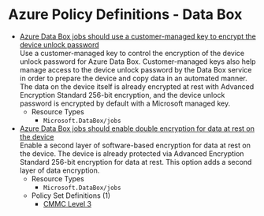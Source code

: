# Azure Policy Definitions - Data Box

* [Azure Data Box jobs should use a customer-managed key to encrypt the device unlock password](https://github.com/Azure/azure-policy/tree/master/built-in-policies/policyDefinitions/Data%20Box/DataBox_CMK_Audit.json)  
  Use a customer-managed key to control the encryption of the device unlock password for Azure Data Box. Customer-managed keys also help manage access to the device unlock password by the Data Box service in order to prepare the device and copy data in an automated manner. The data on the device itself is already encrypted at rest with Advanced Encryption Standard 256-bit encryption, and the device unlock password is encrypted by default with a Microsoft managed key. 
  * Resource Types 
    * `Microsoft.DataBox/jobs` 
* [Azure Data Box jobs should enable double encryption for data at rest on the device](https://github.com/Azure/azure-policy/tree/master/built-in-policies/policyDefinitions/Data%20Box/DataBox_DoubleEncryption_Audit.json)  
  Enable a second layer of software-based encryption for data at rest on the device. The device is already protected via Advanced Encryption Standard 256-bit encryption for data at rest. This option adds a second layer of data encryption. 
  * Resource Types 
    * `Microsoft.DataBox/jobs` 
  * Policy Set Definitions (1)  
    * [CMMC Level 3](https://github.com/Azure/azure-policy/tree/master/built-in-policies/policySetDefinitions/Regulatory%20Compliance/CMMC_L3.json)  
